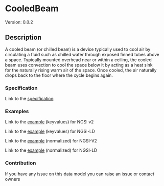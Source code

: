 # CooledBeam
Version: 0.0.2

## Description 

A cooled beam (or chilled beam) is a device typically used to cool air by circulating a fluid such as chilled water through exposed finned tubes above a space. Typically mounted overhead near or within a ceiling, the cooled beam uses convection to cool the space below it by acting as a heat sink for the naturally rising warm air of the space. Once cooled, the air naturally drops back to the floor where the cycle begins again.
### Specification

Link to the [specification](https://github.com/smart-data-models/incubated/SAREF/s4bldg/CooledBeam/doc/spec.md)

### Examples

Link to the [example](https://github.com/smart-data-models/incubated/SAREF/s4bldg/CooledBeam/examples/example.json) (keyvalues) for NGSI v2

Link to the [example](https://github.com/smart-data-models/incubated/SAREF/s4bldg/CooledBeam/examples/example.jsonld) (keyvalues) for NGSI-LD

Link to the [example](https://github.com/smart-data-models/incubated/SAREF/s4bldg/CooledBeam/examples/example-normalized.json) (normalized) for NGSI-V2

Link to the [example](https://github.com/smart-data-models/incubated/SAREF/s4bldg/CooledBeam/examples/example-normalized.jsonld) (normalized) for NGSI-LD
### Contribution

 If you have any issue on this data model you can raise an issue or contact owners
